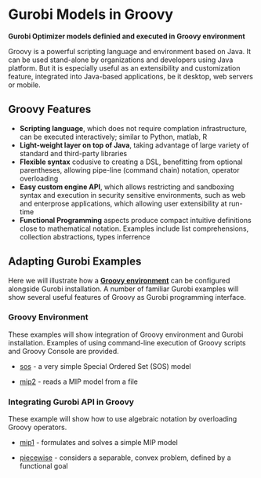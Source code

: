 # Gurobi Models in Groovy

**Gurobi Optimizer models definied and executed in Groovy environment**

Groovy is a powerful scripting language and environment based on Java.
It can be used stand-alone by organizations and developers using Java platform.
But it is especially useful as an extensibility and customization feature,
integrated into Java-based applications, be it desktop, web servers or mobile.

## Groovy Features

* **Scripting language**, which does not require complation infrastructure, can be executed interactively; 
  similar to Python, matlab, R
* **Light-weight layer on top of Java**, taking advantage of large variety of standard and third-party libraries
* **Flexible syntax** codusive to creating a DSL, benefitting from optional parentheses, 
  allowing pipe-line (command chain) notation, operator overloading
* **Easy custom engine API**, which allows restricting and sandboxing syntax and execution in 
  security sensitive environments, such as web and enterprose applications, which allowing user extensibility at run-time
* **Functional Programming** aspects produce compact intuitive definitions close to mathematical notation.
  Examples include list comprehensions, collection abstractions, types inferrence

## Adapting Gurobi Examples

Here we will illustrate how a **[Groovy environment](bin/bin.md)** can be configured alongside Gurobi installation.
A number of familiar Gurobi examples will show several useful features of Groovy as Gurobi programming interface.

### Groovy Environment

These examples will show integration of Groovy environment and Gurobi installation.
Examples of using command-line execution of Groovy scripts and Groovy Console are provided.

* [sos](sos/sos.md) - a very simple Special Ordered Set (SOS) model

* [mip2](mip2/mip2.md) - reads a MIP model from a file

### Integrating Gurobi API in Groovy

These example will show how to use algebraic notation by overloading Groovy operators.

* [mip1](mip1/mip1.md) - formulates and solves a simple MIP model

* [piecewise](piecewise/piecewise.md) - considers a separable, convex problem, defined by a functional goal

